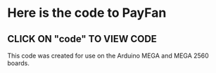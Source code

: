 # Here is the code to PayFan
## CLICK ON "code" TO VIEW CODE

This code was created for use on the Arduino MEGA and MEGA 2560 boards.
